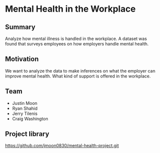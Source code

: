 # Mental Health in the Workplace

## Summary

Analyze how mental illness is handled in the workplace.
A dataset was found that surveys employees on how employers handle mental health.

## Motivation
We want to analyze the data to make inferences on what the employer can improve mental health.
What kind of support is offered in the workplace. 

## Team
* Justin Moon
* Ryan Shahid
* Jerry Tilenis
* Craig Washington

## Project library
https://github.com/jmoon0830/mental-health-project.git



